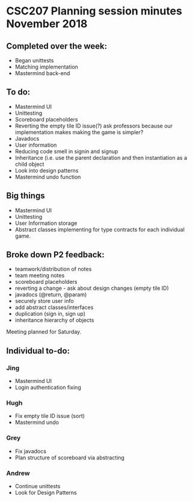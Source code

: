 # CSC207 Planning session minutes November 2018

## Completed over the week:
* Began unittests
* Matching implementation
* Mastermind back-end

## To do:
* Mastermind UI
* Unittesting
* Scoreboard placeholders
* Reverting the empty tile ID issue(?) ask professors because our implementation makes making the game is simpler?
* Javadocs
* User information
* Reducing code smell in signin and signup
* Inheritance (i.e. use the parent declaration and then instantiation as a child object
* Look into design patterns
* Mastermind undo function

## Big things
* Mastermind UI
* Unittesting
* User Information storage
* Abstract classes implementing for type contracts for each individual game.

## Broke down P2 feedback:
* teamwork/distribution of notes
* team meeting notes
* scoreboard placeholders
* reverting a change - ask about design changes (empty tile ID)
* javadocs (@return, @param)
* securely store user info
* add abstract classes/interfaces
* duplication (sign in, sign up)
* inheritance hierarchy of objects

Meeting planned for Saturday.

## Individual to-do:
### Jing
* Mastermind UI
* Login authentication fixing

### Hugh
* Fix empty tile ID issue (sort)
* Mastermind undo

### Grey
* Fix javadocs
* Plan structure of scoreboard via abstracting

### Andrew
* Continue unittests
* Look for Design Patterns